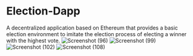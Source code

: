 # Election-Dapp
A decentralized application based on Ethereum that provides a basic election environment to imitate the election process of electing a winner with the highest vote.
![Screenshot (96)](https://user-images.githubusercontent.com/87273737/139875584-1b77b38c-0645-4015-a5fe-cf73c11fb531.png)
![Screenshot (99)](https://user-images.githubusercontent.com/87273737/139875726-06b55a36-7be4-4123-a417-d1a58c2e82bd.png)
![Screenshot (102)](https://user-images.githubusercontent.com/87273737/139875766-b6a3a9c6-1a99-423d-954c-65a8da032452.png)
![Screenshot (108)](https://user-images.githubusercontent.com/87273737/139875797-73d502c6-820f-41b4-9c63-b112b70a6aa0.png)

